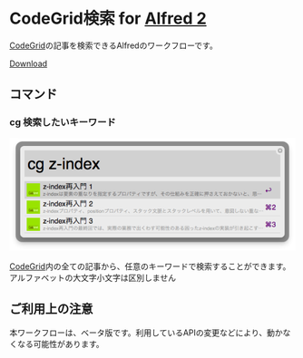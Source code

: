 CodeGrid検索 for [Alfred 2](http://www.alfredapp.com/)
========================

[CodeGrid](https://app.codegrid.net/)の記事を検索できるAlfredのワークフローです。

[Download]()


## コマンド

### cg 検索したいキーワード

![](screenshots/ss_1.png)

[CodeGrid](https://app.codegrid.net/)内の全ての記事から、任意のキーワードで検索することができます。  
アルファベットの大文字小文字は区別しません  


## ご利用上の注意

本ワークフローは、ベータ版です。利用しているAPIの変更などにより、動かなくなる可能性があります。
